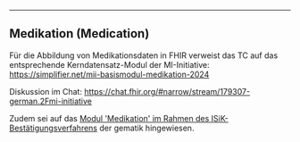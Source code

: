 ----
## Medikation (Medication)

Für die Abbildung von Medikationsdaten in FHIR verweist das TC auf das entsprechende Kerndatensatz-Modul der MI-Initiative: https://simplifier.net/mii-basismodul-medikation-2024

Diskussion im Chat: https://chat.fhir.org/#narrow/stream/179307-german.2Fmi-initiative

Zudem sei auf das [Modul 'Medikation' im Rahmen des ISiK-Bestätigungsverfahrens](https://simplifier.net/isik-medikation-v3) der gematik hingewiesen.